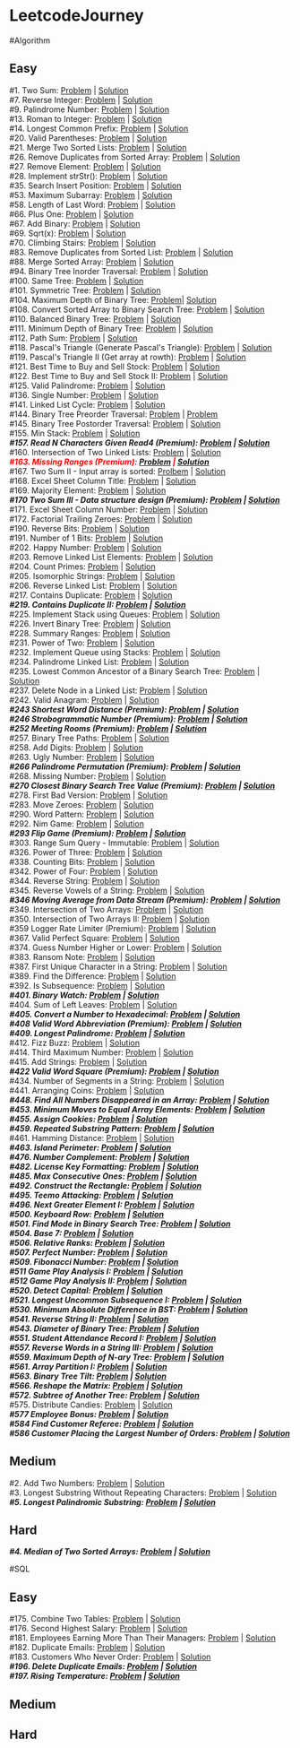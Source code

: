# LeetcodeJourney

#Algorithm

## Easy
#1. Two Sum: [Problem](https://leetcode.com/problems/two-sum/) | [Solution](https://github.com/Thienbuu/LeetcodeJourney/blob/main/TwoSum.java)\
#7. Reverse Integer: [Problem](https://leetcode.com/problems/reverse-integer/) | [Solution](https://github.com/Thienbuu/LeetcodeJourney/blob/main/ReverseInteger.java)\
#9. Palindrome Number: [Problem](https://leetcode.com/problems/palindrome-number/) | [Solution](https://github.com/Thienbuu/LeetcodeJourney/blob/main/PalindromeNumber.java)\
#13. Roman to Integer: [Problem](https://leetcode.com/problems/roman-to-integer/) | [Solution](https://github.com/Thienbuu/LeetcodeJourney/blob/main/RomanToInteger.java)\
#14. Longest Common Prefix: [Problem](https://leetcode.com/problems/longest-common-prefix/) | [Solution](https://github.com/Thienbuu/LeetcodeJourney/blob/main/LongestCommonPrefix.java)\
#20. Valid Parentheses: [Problem](https://leetcode.com/problems/valid-parentheses/) | [Solution](https://github.com/Thienbuu/LeetcodeJourney/blob/main/ValidParentheses.java)\
#21. Merge Two Sorted Lists: [Problem](https://leetcode.com/problems/merge-two-sorted-lists/) | [Solution](https://github.com/Thienbuu/LeetcodeJourney/blob/main/MergeTwoSortedLists.java)\
#26. Remove Duplicates from Sorted Array: [Problem](https://leetcode.com/problems/remove-duplicates-from-sorted-array/) | [Solution](https://github.com/Thienbuu/LeetcodeJourney/blob/main/RemoveDuplicates.java)\
#27. Remove Element: [Problem](https://leetcode.com/problems/remove-element/) | [Solution](https://github.com/Thienbuu/LeetcodeJourney/blob/main/RemoveElement.java)\
#28. Implement strStr(): [Problem](https://leetcode.com/problems/implement-strstr/) | [Solution](https://github.com/Thienbuu/LeetcodeJourney/blob/main/StrStr.java)\
#35. Search Insert Position: [Problem](https://leetcode.com/problems/search-insert-position/) | [Solution](https://github.com/Thienbuu/LeetcodeJourney/blob/main/InsertPosition.java)\
#53. Maximum Subarray: [Problem](https://leetcode.com/problems/maximum-subarray/) | [Solution](https://github.com/Thienbuu/LeetcodeJourney/blob/main/MaximumSubarray.java)\
#58. Length of Last Word: [Problem](https://leetcode.com/problems/length-of-last-word/) | [Solution](https://github.com/Thienbuu/LeetcodeJourney/blob/main/LengthOfLastWord.java)\
#66. Plus One: [Problem](https://leetcode.com/problems/plus-one/) | [Solution](https://github.com/Thienbuu/LeetcodeJourney/blob/main/PlusOne.java)\
#67. Add Binary: [Problem](https://leetcode.com/problems/add-binary/) | [Solution](https://github.com/Thienbuu/LeetcodeJourney/blob/main/AddBinary.java)\
#69. Sqrt(x): [Problem](https://leetcode.com/problems/sqrtx/) | [Solution](https://github.com/Thienbuu/LeetcodeJourney/blob/main/SqrtX.java)\
#70. Climbing Stairs: [Problem](https://leetcode.com/problems/climbing-stairs/submissions/) | [Solution](https://github.com/Thienbuu/LeetcodeJourney/blob/main/ClimbingStairs.java)\
#83. Remove Duplicates from Sorted List: [Problem](https://leetcode.com/problems/remove-duplicates-from-sorted-list/) | [Solution](https://github.com/Thienbuu/LeetcodeJourney/blob/main/DeleteDuplicates.java)\
#88. Merge Sorted Array: [Problem](https://leetcode.com/problems/merge-sorted-array/) | [Solution](https://github.com/Thienbuu/LeetcodeJourney/blob/main/MergeSortedArray.java)\
#94. Binary Tree Inorder Traversal: [Problem](https://leetcode.com/problems/binary-tree-inorder-traversal/) | [Solution](https://github.com/Thienbuu/LeetcodeJourney/blob/main/BinaryTreeInorderTraversal.java)\
#100. Same Tree: [Problem](https://leetcode.com/problems/same-tree/submissions/) | [Solution](https://github.com/Thienbuu/LeetcodeJourney/blob/main/SameTree.java)\
#101. Symmetric Tree: [Problem](https://leetcode.com/problems/symmetric-tree/) | [Solution](https://github.com/Thienbuu/LeetcodeJourney/blob/main/SymmetricTree.java)\
#104. Maximum Depth of Binary Tree: [Problem](https://leetcode.com/problems/maximum-depth-of-binary-tree/)| [Solution](https://github.com/Thienbuu/LeetcodeJourney/blob/main/MaxDepth.java)\
#108. Convert Sorted Array to Binary Search Tree: [Problem](https://leetcode.com/problems/convert-sorted-array-to-binary-search-tree/) | [Solution](https://github.com/Thienbuu/LeetcodeJourney/blob/main/SortedArrayToBST.java)\
#110. Balanced Binary Tree: [Problem](https://leetcode.com/problems/balanced-binary-tree/) | [Solution](https://github.com/Thienbuu/LeetcodeJourney/blob/main/BalancedBinaryTree.java)\
#111. Minimum Depth of Binary Tree: [Problem](https://leetcode.com/problems/minimum-depth-of-binary-tree/) | [Solution](https://github.com/Thienbuu/LeetcodeJourney/blob/main/BinaryTreeMinDepth.java)\
#112. Path Sum: [Problem](https://leetcode.com/problems/path-sum/) | [Solution](https://github.com/Thienbuu/LeetcodeJourney/blob/main/PathSum.java)\
#118. Pascal's Triangle (Generate Pascal's Triangle): [Problem](https://leetcode.com/problems/pascals-triangle/) | [Solution](https://github.com/Thienbuu/LeetcodeJourney/blob/main/BuildPascalTriangle.java)\
#119. Pascal's Triangle II (Get array at rowth): [Problem](https://leetcode.com/problems/pascals-triangle-ii/) | [Solution](https://github.com/Thienbuu/LeetcodeJourney/blob/main/GetRowthOfPascalTriangle.java)\
#121. Best Time to Buy and Sell Stock: [Problem](https://leetcode.com/problems/best-time-to-buy-and-sell-stock/) | [Solution](https://github.com/Thienbuu/LeetcodeJourney/blob/main/SellStock1.java)\
#122. Best Time to Buy and Sell Stock II: [Problem](https://leetcode.com/problems/best-time-to-buy-and-sell-stock-ii/) | [Solution](https://github.com/Thienbuu/LeetcodeJourney/blob/main/SellStock2.java)\
#125. Valid Palindrome: [Problem](https://leetcode.com/problems/valid-palindrome/) | [Solution](https://github.com/Thienbuu/LeetcodeJourney/blob/main/ValidPalindromeString.java)\
#136. Single Number: [Problem](https://leetcode.com/problems/single-number/) | [Solution](https://github.com/Thienbuu/LeetcodeJourney/blob/main/SingleNumber.java)\
#141. Linked List Cycle: [Problem](https://leetcode.com/problems/linked-list-cycle/) | [Solution](https://github.com/Thienbuu/LeetcodeJourney/blob/main/LinkedListCycle.java)\
#144. Binary Tree Preorder Traversal: [Problem](https://leetcode.com/problems/binary-tree-preorder-traversal/) | [Problem](https://github.com/Thienbuu/LeetcodeJourney/blob/main/BinaryTreePreorderTraversal.java)\
#145. Binary Tree Postorder Traversal: [Problem](https://leetcode.com/problems/binary-tree-postorder-traversal/) | [Solution](https://github.com/Thienbuu/LeetcodeJourney/blob/main/BinaryTreePostorderTraversal.java)\
#155. Min Stack: [Problem](https://leetcode.com/problems/min-stack/) | [Solution](https://github.com/Thienbuu/LeetcodeJourney/blob/main/MinStack.java)\
***#157. Read N Characters Given Read4 (Premium): [Problem](https://leetcode.com/problems/read-n-characters-given-read4/) | [Solution]()***\
#160. Intersection of Two Linked Lists: [Problem](https://leetcode.com/problems/intersection-of-two-linked-lists/) | [Solution](https://github.com/Thienbuu/LeetcodeJourney/blob/main/IntersectionNode.java)\
***<span style='color: red'>#163. Missing Ranges (Premium): [Problem](https://leetcode.com/problems/missing-ranges/) | [Solution]()</span>***\
#167. Two Sum II - Input array is sorted: [Prolbem](https://leetcode.com/problems/two-sum-ii-input-array-is-sorted/) | [Solution](https://github.com/Thienbuu/LeetcodeJourney/blob/main/TwoSumII.java)\
#168. Excel Sheet Column Title: [Problem](https://leetcode.com/problems/excel-sheet-column-title/) | [Solution](https://github.com/Thienbuu/LeetcodeJourney/blob/main/ExcelSheetColumnTitle.java)\
#169. Majority Element: [Problem](https://leetcode.com/problems/majority-element/) | [Solution](https://github.com/Thienbuu/LeetcodeJourney/blob/main/MajorityElement.java)\
***#170 Two Sum III - Data structure design (Premium): [Problem](https://leetcode.com/problems/two-sum-iii-data-structure-design/) | [Solution]()***\
#171. Excel Sheet Column Number: [Problem](https://leetcode.com/problems/excel-sheet-column-number/) | [Solution](https://github.com/Thienbuu/LeetcodeJourney/blob/main/ExcelSheetColumnNumber.java)\
#172. Factorial Trailing Zeroes: [Problem](https://leetcode.com/problems/factorial-trailing-zeroes/) | [Solution](https://github.com/Thienbuu/LeetcodeJourney/blob/main/FactorialTrailingZeroes.java)\
#190. Reverse Bits: [Problem](https://leetcode.com/problems/reverse-bits/) | [Solution](https://github.com/Thienbuu/LeetcodeJourney/blob/main/ReverseBits.java)\
#191. Number of 1 Bits: [Problem](https://leetcode.com/problems/number-of-1-bits/) | [Solution](https://github.com/Thienbuu/LeetcodeJourney/blob/main/Numberof1Bits.java)\
#202. Happy Number: [Problem](https://leetcode.com/problems/happy-number/) | [Solution](https://github.com/Thienbuu/LeetcodeJourney/blob/main/HappyNumber.java)\
#203. Remove Linked List Elements: [Problem](https://leetcode.com/problems/remove-linked-list-elements/) | [Solution](https://github.com/Thienbuu/LeetcodeJourney/blob/main/RemoveLinkedListElements.java)\
#204. Count Primes: [Problem](https://leetcode.com/problems/count-primes/) | [Solution](https://github.com/Thienbuu/LeetcodeJourney/blob/main/CountPrimes.java)\
#205. Isomorphic Strings: [Problem](https://leetcode.com/problems/isomorphic-strings/) | [Solution](https://github.com/Thienbuu/LeetcodeJourney/blob/main/IsomorphicStrings.java)\
#206. Reverse Linked List: [Problem](https://leetcode.com/problems/reverse-linked-list/) | [Solution](https://github.com/Thienbuu/LeetcodeJourney/blob/main/ReverseLinkedList.java)\
#217. Contains Duplicate: [Problem](https://leetcode.com/problems/contains-duplicate/) | [Solution](https://github.com/Thienbuu/LeetcodeJourney/blob/main/ContainsDuplicate.java)\
***#219. Contains Duplicate II: [Problem](https://leetcode.com/problems/contains-duplicate-ii/) | [Solution]()***\
#225. Implement Stack using Queues: [Problem](https://leetcode.com/problems/implement-stack-using-queues/) | [Solution](https://github.com/Thienbuu/LeetcodeJourney/blob/main/CreateStackFromQueue.java)\
#226. Invert Binary Tree: [Problem](https://leetcode.com/problems/invert-binary-tree/) | [Solution](https://github.com/Thienbuu/LeetcodeJourney/blob/main/InvertBinaryTree.java)\
#228. Summary Ranges: [Problem](https://leetcode.com/problems/summary-ranges/) | [Solution](https://github.com/Thienbuu/LeetcodeJourney/blob/main/SummaryRanges.java)\
#231. Power of Two: [Problem](https://leetcode.com/problems/power-of-two/) | [Solution](https://github.com/Thienbuu/LeetcodeJourney/blob/main/PowerOfTwo.java)\
#232. Implement Queue using Stacks: [Problem](https://leetcode.com/problems/implement-queue-using-stacks/) | [Solution](https://github.com/Thienbuu/LeetcodeJourney/blob/main/CreateQueueFromStack.java)\
#234. Palindrome Linked List: [Problem](https://leetcode.com/problems/palindrome-linked-list/) | [Solution](https://github.com/Thienbuu/LeetcodeJourney/blob/main/PalindromeLinkedList.java)\
#235. Lowest Common Ancestor of a Binary Search Tree: [Problem](https://leetcode.com/problems/lowest-common-ancestor-of-a-binary-search-tree/) | [Solution](https://github.com/Thienbuu/LeetcodeJourney/blob/main/LowestCommonAncestor.java)\
#237. Delete Node in a Linked List: [Problem](https://leetcode.com/problems/delete-node-in-a-linked-list/) | [Solution](https://github.com/Thienbuu/LeetcodeJourney/blob/main/DeleteNode.java)\
#242. Valid Anagram: [Problem](https://leetcode.com/problems/valid-anagram/) | [Solution](https://github.com/Thienbuu/LeetcodeJourney/blob/main/ValidAnagram.java)\
***#243 Shortest Word Distance (Premium): [Problem](https://leetcode.com/problems/shortest-word-distance/) | [Solution]()\
#246 Strobogrammatic Number (Premium): [Problem](https://leetcode.com/problems/strobogrammatic-number/) | [Solution]()\
#252 Meeting Rooms (Premium): [Problem](https://leetcode.com/problems/meeting-rooms/) | [Solution]()***\
#257. Binary Tree Paths: [Problem](https://leetcode.com/problems/binary-tree-paths/) | [Solution](https://github.com/Thienbuu/LeetcodeJourney/blob/main/BinaryTreePaths.java)\
#258. Add Digits: [Problem](https://leetcode.com/problems/add-digits/) | [Solution](https://github.com/Thienbuu/LeetcodeJourney/blob/main/AddDigits.java)\
#263. Ugly Number: [Problem](https://leetcode.com/problems/ugly-number/) | [Solution](https://github.com/Thienbuu/LeetcodeJourney/blob/main/UglyNumber.java)\
***#266 Palindrome Permutation (Premium): [Problem](https://leetcode.com/problems/palindrome-permutation/) | [Solution]()***\
#268. Missing Number: [Problem](https://leetcode.com/problems/missing-number/) | [Solution](https://github.com/Thienbuu/LeetcodeJourney/blob/main/MissingNumber.java)\
***#270 Closest Binary Search Tree Value (Premium): [Problem](https://leetcode.com/problems/closest-binary-search-tree-value/) | [Solution]()***\
#278. First Bad Version: [Problem](https://leetcode.com/problems/first-bad-version/) | [Solution](https://github.com/Thienbuu/LeetcodeJourney/blob/main/FirstBadVersion.java)\
#283. Move Zeroes: [Problem](https://leetcode.com/problems/move-zeroes/) | [Solution](https://github.com/Thienbuu/LeetcodeJourney/blob/main/MoveZeroes.java)\
#290. Word Pattern: [Problem](https://leetcode.com/problems/word-pattern/) | [Solution](https://github.com/Thienbuu/LeetcodeJourney/blob/main/WordPattern.java)\
#292. Nim Game: [Problem](https://leetcode.com/problems/nim-game/) | [Solution](https://github.com/Thienbuu/LeetcodeJourney/blob/main/NimGame.java)\
***#293 Flip Game (Premium): [Problem](https://leetcode.com/problems/flip-game/) | [Solution]()***\
#303. Range Sum Query - Immutable: [Problem](https://leetcode.com/problems/range-sum-query-immutable/) | [Solution](https://github.com/Thienbuu/LeetcodeJourney/blob/main/RangeSumQuery.java)\
#326. Power of Three: [Problem](https://leetcode.com/problems/power-of-three/) | [Solution](https://github.com/Thienbuu/LeetcodeJourney/blob/main/PowerOfThree.java)\
#338. Counting Bits: [Problem](https://leetcode.com/problems/counting-bits/) | [Solution](https://github.com/Thienbuu/LeetcodeJourney/blob/main/CountingBits.java)\
#342. Power of Four: [Problem](https://leetcode.com/problems/power-of-four/) | [Solution](https://github.com/Thienbuu/LeetcodeJourney/blob/main/PowerOfFour.java)\
#344. Reverse String: [Problem](https://leetcode.com/problems/reverse-string/) | [Solution](https://github.com/Thienbuu/LeetcodeJourney/blob/main/ReverseString.java)\
#345. Reverse Vowels of a String: [Problem](https://leetcode.com/problems/reverse-vowels-of-a-string/) | [Solution](https://github.com/Thienbuu/LeetcodeJourney/blob/main/ReverseVowels.java)\
***#346 Moving Average from Data Stream (Premium): [Problem](https://leetcode.com/problems/moving-average-from-data-stream/) | [Solution]()***\
#349. Intersection of Two Arrays: [Problem](https://leetcode.com/problems/intersection-of-two-arrays/) | [Solution](https://github.com/Thienbuu/LeetcodeJourney/blob/main/IntersectionArrays.java)\
#350. Intersection of Two Arrays II: [Problem](https://leetcode.com/problems/intersection-of-two-arrays-ii/) | [Solution](https://github.com/Thienbuu/LeetcodeJourney/blob/main/IntersectionArrays2.java)\
#359 Logger Rate Limiter (Premium): [Problem](https://leetcode.com/problems/logger-rate-limiter/) | [Solution]()\
#367. Valid Perfect Square: [Problem](https://leetcode.com/problems/valid-perfect-square/) | [Solution](https://github.com/Thienbuu/LeetcodeJourney/blob/main/ValidPerfectSquare.java)\
#374. Guess Number Higher or Lower: [Problem](https://leetcode.com/problems/guess-number-higher-or-lower/) | [Solution](https://github.com/Thienbuu/LeetcodeJourney/blob/main/GuessNumber.java)\
#383. Ransom Note: [Problem](https://leetcode.com/problems/ransom-note/) | [Solution](https://github.com/Thienbuu/LeetcodeJourney/blob/main/CanConstructRansomNoteString.java)\
#387. First Unique Character in a String: [Problem](https://leetcode.com/problems/first-unique-character-in-a-string/) | [Solution](https://github.com/Thienbuu/LeetcodeJourney/blob/main/FirstUniqChar.java)\
#389. Find the Difference: [Problem](https://leetcode.com/problems/find-the-difference/) | [Solution](https://github.com/Thienbuu/LeetcodeJourney/blob/main/FindTheDifference.java)\
#392. Is Subsequence: [Problem](https://leetcode.com/problems/is-subsequence/) | [Solution](https://github.com/Thienbuu/LeetcodeJourney/blob/main/IsSubsequence.java)\
***#401. Binary Watch: [Problem](https://leetcode.com/problems/binary-watch/) | [Solution]()***\
#404. Sum of Left Leaves: [Problem](https://leetcode.com/problems/sum-of-left-leaves/) | [Solution](https://github.com/Thienbuu/LeetcodeJourney/blob/main/SumOfLeftLeaves.java)\
***#405. Convert a Number to Hexadecimal: [Problem](https://leetcode.com/problems/convert-a-number-to-hexadecimal/) | [Solution]()***\
***#408 Valid Word Abbreviation (Premium): [Problem](https://leetcode.com/problems/valid-word-abbreviation/) | [Solution]()***\
***#409. Longest Palindrome: [Problem](https://leetcode.com/problems/longest-palindrome/) | [Solution]()***\
#412. Fizz Buzz: [Problem](https://leetcode.com/problems/fizz-buzz/) | [Solution](https://github.com/Thienbuu/LeetcodeJourney/blob/main/FizzBuzz.java)\
#414. Third Maximum Number: [Problem](https://leetcode.com/problems/third-maximum-number/) | [Solution](https://github.com/Thienbuu/LeetcodeJourney/blob/main/ThirdMaxNumber.java)\
#415. Add Strings: [Problem](https://leetcode.com/problems/add-strings/) | [Solution](https://github.com/Thienbuu/LeetcodeJourney/blob/main/AddStrings.java)\
***#422 Valid Word Square (Premium): [Problem](https://leetcode.com/problems/valid-word-square/) | [Solution]()***\
#434. Number of Segments in a String: [Problem](https://leetcode.com/problems/number-of-segments-in-a-string/) | [Solution](https://github.com/Thienbuu/LeetcodeJourney/blob/main/CountSegments.java)\
#441. Arranging Coins: [Problem](https://leetcode.com/problems/arranging-coins/) | [Solution](https://github.com/Thienbuu/LeetcodeJourney/blob/main/ArrangeCoins.java)\
***#448. Find All Numbers Disappeared in an Array: [Problem](https://leetcode.com/problems/find-all-numbers-disappeared-in-an-array/) | [Solution]()\
#453. Minimum Moves to Equal Array Elements: [Problem](https://leetcode.com/problems/minimum-moves-to-equal-array-elements/) | [Solution]()\
#455. Assign Cookies: [Problem](https://leetcode.com/problems/assign-cookies/) | [Solution]()\
#459. Repeated Substring Pattern: [Problem](https://leetcode.com/problems/repeated-substring-pattern/) | [Solution]()***\
#461. Hamming Distance: [Problem](https://leetcode.com/problems/hamming-distance/) | [Solution](https://github.com/Thienbuu/LeetcodeJourney/blob/main/HammingDistance.java)\
***#463. Island Perimeter: [Problem](https://leetcode.com/problems/island-perimeter/) | [Solution]()\
#476. Number Complement: [Problem](https://leetcode.com/problems/number-complement/) | [Solution]()\
#482. License Key Formatting: [Problem](https://leetcode.com/problems/license-key-formatting/) | [Solution]()\
#485. Max Consecutive Ones: [Problem](https://leetcode.com/problems/max-consecutive-ones/) | [Solution]()\
#492. Construct the Rectangle: [Problem](https://leetcode.com/problems/construct-the-rectangle/) | [Solution]()\
#495. Teemo Attacking: [Problem](https://leetcode.com/problems/teemo-attacking/) | [Solution]()\
#496. Next Greater Element I: [Problem](https://leetcode.com/problems/next-greater-element-i/) | [Solution]()\
#500. Keyboard Row: [Problem](https://leetcode.com/problems/keyboard-row/) | [Solution]()\
#501. Find Mode in Binary Search Tree: [Problem](https://leetcode.com/problems/find-mode-in-binary-search-tree/) | [Solution]()\
#504. Base 7: [Problem](https://leetcode.com/problems/base-7/) | [Solution]()\
#506. Relative Ranks: [Problem](https://leetcode.com/problems/relative-ranks/) | [Solution]()\
#507. Perfect Number: [Problem](https://leetcode.com/problems/perfect-number/) | [Solution]()\
#509. Fibonacci Number: [Problem](https://leetcode.com/problems/fibonacci-number/) | [Solution]()***\
***#511 Game Play Analysis I: [Problem](https://leetcode.com/problems/game-play-analysis-i/) | [Solution]()\
#512 Game Play Analysis II: [Problem](https://leetcode.com/problems/game-play-analysis-ii/) | [Solution]()***\
***#520. Detect Capital: [Problem](https://leetcode.com/problems/detect-capital/) | [Solution]()\
#521. Longest Uncommon Subsequence I: [Problem](https://leetcode.com/problems/longest-uncommon-subsequence-i/) | [Solution]()\
#530. Minimum Absolute Difference in BST: [Problem](https://leetcode.com/problems/minimum-absolute-difference-in-bst/) | [Solution]()\
#541. Reverse String II: [Problem](https://leetcode.com/problems/reverse-string-ii/) | [Solution]()\
#543. Diameter of Binary Tree: [Problem](https://leetcode.com/problems/diameter-of-binary-tree/) | [Solution]()\
#551. Student Attendance Record I: [Problem](https://leetcode.com/problems/student-attendance-record-i/) | [Solution]()\
#557. Reverse Words in a String III: [Problem](https://leetcode.com/problems/reverse-words-in-a-string-iii/) | [Solution]()\
#559. Maximum Depth of N-ary Tree: [Problem](https://leetcode.com/problems/maximum-depth-of-n-ary-tree/) | [Solution]()\
#561. Array Partition I: [Problem](https://leetcode.com/problems/array-partition-i/) | [Solution]()\
#563. Binary Tree Tilt: [Problem](https://leetcode.com/problems/binary-tree-tilt/) | [Solution]()\
#566. Reshape the Matrix: [Problem](https://leetcode.com/problems/reshape-the-matrix/) | [Solution]()\
#572. Subtree of Another Tree: [Problem](https://leetcode.com/problems/subtree-of-another-tree/) | [Solution]()***\
#575. Distribute Candies: [Problem](https://leetcode.com/problems/distribute-candies/) | [Solution](https://github.com/Thienbuu/LeetcodeJourney/blob/main/DistributeCandies.java)\
***#577 Employee Bonus: [Problem](https://leetcode.com/problems/employee-bonus/) | [Solution]()\
#584 Find Customer Referee: [Problem](https://leetcode.com/problems/find-customer-referee/) | [Solution]()\
#586 Customer Placing the Largest Number of Orders: [Problem](https://leetcode.com/problems/customer-placing-the-largest-number-of-orders/) | [Solution]()***

## Medium
#2. Add Two Numbers: [Problem](https://leetcode.com/problems/add-two-numbers/) | [Solution](https://github.com/Thienbuu/LeetcodeJourney/blob/main/AddTwoNumbers.java)\
#3. Longest Substring Without Repeating Characters: [Problem](https://leetcode.com/problems/longest-substring-without-repeating-characters/) | [Solution](https://github.com/Thienbuu/LeetcodeJourney/blob/main/LongestSubstringNoRepeat.java)\
***#5. Longest Palindromic Substring: [Problem](https://leetcode.com/problems/longest-palindromic-substring/) | [Solution]()***

## Hard
***#4. Median of Two Sorted Arrays: [Problem](https://leetcode.com/problems/median-of-two-sorted-arrays/) | [Solution]()***

#SQL

## Easy
#175. Combine Two Tables: [Problem](https://leetcode.com/problems/combine-two-tables/) | [Solution](https://github.com/Thienbuu/LeetcodeJourney/blob/main/CombineTwoTables.txt)\
#176. Second Highest Salary: [Problem](https://leetcode.com/problems/second-highest-salary/) | [Solution](https://github.com/Thienbuu/LeetcodeJourney/blob/main/SecondHighestSalary.txt)\
#181. Employees Earning More Than Their Managers: [Problem](https://leetcode.com/problems/employees-earning-more-than-their-managers/) | [Solution](https://github.com/Thienbuu/LeetcodeJourney/blob/main/EmployeesEarningMoreThanTheirManagers.txt)\
#182. Duplicate Emails: [Problem](https://leetcode.com/problems/duplicate-emails/) | [Solution](https://github.com/Thienbuu/LeetcodeJourney/blob/main/DuplicateEmails.txt)\
#183. Customers Who Never Order: [Problem](https://leetcode.com/problems/customers-who-never-order/) | [Solution](https://github.com/Thienbuu/LeetcodeJourney/blob/main/CustomersNeverOrder.txt)\
***#196. Delete Duplicate Emails: [Problem](https://leetcode.com/problems/delete-duplicate-emails/) | [Solution]()***\
***#197. Rising Temperature: [Problem](https://leetcode.com/problems/rising-temperature/) | [Solution]()***


## Medium
## Hard
